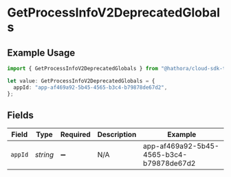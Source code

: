 # GetProcessInfoV2DeprecatedGlobals

## Example Usage

```typescript
import { GetProcessInfoV2DeprecatedGlobals } from "@hathora/cloud-sdk-typescript/models/operations";

let value: GetProcessInfoV2DeprecatedGlobals = {
  appId: "app-af469a92-5b45-4565-b3c4-b79878de67d2",
};
```

## Fields

| Field                                    | Type                                     | Required                                 | Description                              | Example                                  |
| ---------------------------------------- | ---------------------------------------- | ---------------------------------------- | ---------------------------------------- | ---------------------------------------- |
| `appId`                                  | *string*                                 | :heavy_minus_sign:                       | N/A                                      | app-af469a92-5b45-4565-b3c4-b79878de67d2 |
